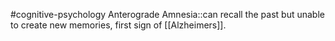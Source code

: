 #cognitive-psychology 
Anterograde Amnesia::can recall the past but unable to create new memories, first sign of [[Alzheimers]].